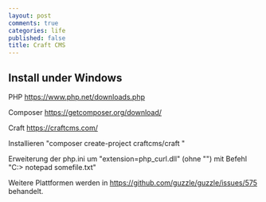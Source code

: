 ```yaml
---
layout: post
comments: true
categories: life
published: false
title: Craft CMS
---
```

## Install under Windows

PHP
https://www.php.net/downloads.php

Composer
https://getcomposer.org/download/

Craft
https://craftcms.com/

Installieren
"composer create-project craftcms/craft <Path>"

Erweiterung der php.ini um 
"extension=php_curl.dll" (ohne "")
mit Befehl "C:\> notepad somefile.txt"

Weitere Plattformen werden in 
https://github.com/guzzle/guzzle/issues/575 behandelt.



